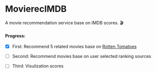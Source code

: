 # MovierecIMDB
A movie recommendation service base on IMDB scores. :clapper:
#### Progress:
- [x] First: Recommend 5 related movies base on [Rotten Tomatoes](https://www.rottentomatoes.com/)

- [ ] Second: Recommend movies base on user selected ranking sources

- [ ] Third: Visulization scores


